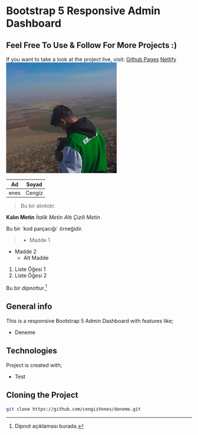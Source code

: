 # Bootstrap 5 Responsive Admin Dashboard 
## Feel Free To Use & Follow For More Projects :)

If you want to take a look at the project live, visit: 
[Github Pages](https://ahmetdogukankonuk.github.io/dashboard/)
[Netlify](https://adk-cms-dashboard.netlify.app/)
<br>
<img src="126420672-transformed.jpeg" alt="Alternatif Metin" width="300" height="300">

| Ad | Soyad |
|----|----------|
| enes | Cengiz |

> Bu bir alıntıdır.


**Kalın Metin**
*İtalik Metin*
_Altı Çizili Metin_


Bu bir \`kod parçacığı\` örneğidir.

> - Madde 1
- Madde 2
  - Alt Madde
1. Liste Öğesi 1
2. Liste Öğesi 2

Bu bir dipnottur.[^1]

[^1]: Dipnot açıklaması burada.

## General info

This is a responsive Bootstrap 5 Admin Dashboard with features like;

* Deneme

## Technologies

Project is created with;

* Test

## Cloning the Project

```bash
git clone https://github.com/cengizVenes/deneme.git
```

